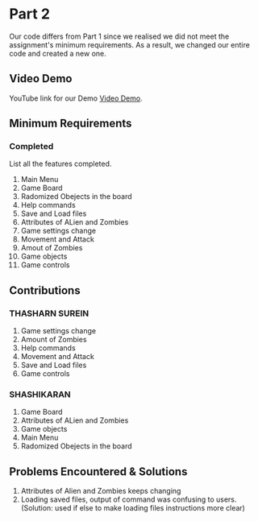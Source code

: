 # Part 2
Our code differs from Part 1 since we realised we did not meet the assignment's minimum requirements.
As a result, we changed our entire code and created a new one.


## Video Demo

 YouTube link for our Demo [Video Demo](https://youtube.com).

## Minimum Requirements

### Completed

List all the features completed.

1. Main Menu
2. Game Board
3. Radomized Obejects in the board
4. Help commands
5. Save and Load files
6. Attributes of ALien and Zombies
7. Game settings change
8. Movement and Attack
9. Amout of Zombies
10. Game objects
11. Game controls

## Contributions

### THASHARN SUREIN

1. Game settings change
2. Amount of Zombies
3. Help commands
4. Movement and Attack 
5. Save and Load files
6. Game controls 

### SHASHIKARAN

1. Game Board
2. Attributes of ALien and Zombies
3. Game objects
4. Main Menu
5. Radomized Obejects in the board

## Problems Encountered & Solutions

1. Attributes of Alien and Zombies keeps changing
2. Loading saved files, output of command was confusing to users. (Solution: used if else to make loading files instructions more clear)